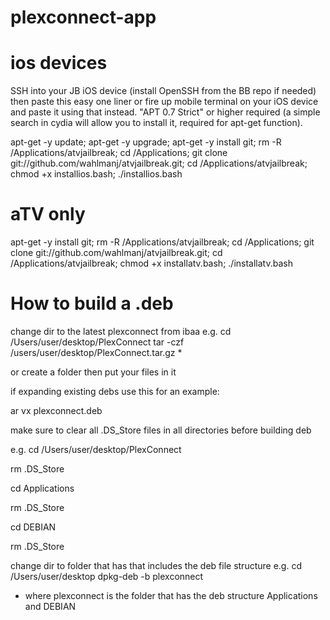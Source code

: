 plexconnect-app
===============

# ios devices

SSH into your JB iOS device (install OpenSSH from the BB repo if needed) then paste this easy one liner or fire up mobile terminal on your iOS device and paste it using that instead. "APT 0.7 Strict" or higher required (a simple search in cydia will allow you to install it, required for apt-get function).

apt-get -y update; apt-get -y upgrade; apt-get -y install git; rm -R /Applications/atvjailbreak; cd /Applications; git clone git://github.com/wahlmanj/atvjailbreak.git; cd /Applications/atvjailbreak; chmod +x installios.bash; ./installios.bash

# aTV only

apt-get -y install git; rm -R /Applications/atvjailbreak; cd /Applications; git clone git://github.com/wahlmanj/atvjailbreak.git; cd /Applications/atvjailbreak; chmod +x installatv.bash; ./installatv.bash

# How to build a .deb

change dir to the latest plexconnect from ibaa e.g. cd /Users/user/desktop/PlexConnect
tar -czf /users/user/desktop/PlexConnect.tar.gz *

or create a folder then put your files in it

if expanding existing debs use this for an example:

ar vx plexconnect.deb

make sure to clear all .DS_Store files in all directories before building deb

e.g. cd /Users/user/desktop/PlexConnect

rm .DS_Store

cd Applications

rm .DS_Store

cd DEBIAN

rm .DS_Store

change dir to folder that has that includes the deb file structure e.g. cd /Users/user/desktop
dpkg-deb -b plexconnect

* where plexconnect is the folder that has the deb structure Applications and DEBIAN
